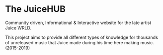 # The JuiceHUB

Community driven, Informational & Interactive website for the late artist Juice WRLD.

This project aims to provide all different types of knowledge for thousands of unreleased music that Juice made during his time here making music. (2015-2019)
